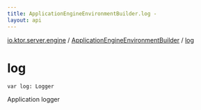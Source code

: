 ```yaml
---
title: ApplicationEngineEnvironmentBuilder.log - 
layout: api
---
```


<div class='api-docs-breadcrumbs'><a href="../index.html">io.ktor.server.engine</a> / <a href="index.html">ApplicationEngineEnvironmentBuilder</a> / <a href="./log.html">log</a></div>

# log

<div class="signature"><code><span class="keyword">var </span><span class="identifier">log</span><span class="symbol">: </span><span class="identifier">Logger</span></code></div>

Application logger

